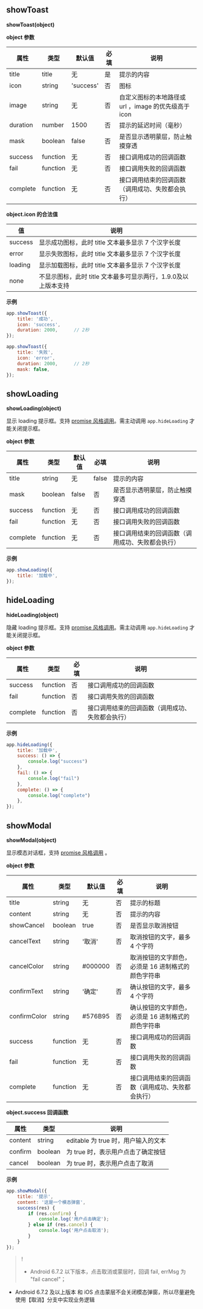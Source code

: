 ## showToast[](id:showToast)

**showToast(object)**

**object 参数**

| 属性   | 类型   | 默认值 | 必填 | 说明                                           |
| -------- | -------- | --------- | ---- | ------------------------------------------------ |
| title    | title    |      无     | 是  | 提示的内容                                  |
| icon     | string   | 'success' | 否  | 图标                                           |
| image    | string   |     无      | 否  | 自定义图标的本地路径或 url ，image 的优先级高于 icon |
| duration | number   | 1500      | 否  | 提示的延迟时间（毫秒）                            |
| mask     | boolean  | false     | 否  | 是否显示透明蒙层，防止触摸穿透    |
| success  | function |      无     | 否  | 接口调用成功的回调函数                |
| fail     | function |       无    | 否  | 接口调用失败的回调函数                |
| complete | function |      无     | 否  | 接口调用结束的回调函数（调用成功、失败都会执行） |

**object.icon 的合法值**

| 值     | 说明                                                         |
| ------- | -------------------------------------------------------------- |
| success | 显示成功图标，此时 title 文本最多显示 7 个汉字长度 |
| error   | 显示失败图标，此时 title 文本最多显示 7 个汉字长度 |
| loading | 显示加载图标，此时 title 文本最多显示 7 个汉字长度 |
| none    | 不显示图标，此时 title 文本最多可显示两行，1.9.0及以上版本支持 |

**示例**

```javascript
app.showToast({
    title: '成功',
    icon: 'success',
    duration: 2000,      // 2秒
});
```

```javascript
app.showToast({
    title: '失败',
    icon: 'error',
    duration: 2000,      // 2秒
    mask: false,
});
```

## showLoading[](id:showLoading)

**showLoading(object)**

显示 loading 提示框。支持 [promise 风格调用](https://developers.weixin.qq.com/miniprogram/dev/framework/app-service/api.html#API)。需主动调用 `app.hideLoading` 才能关闭提示框。

**object 参数**

| 属性   | 类型   | 默认值 | 必填 | 说明                                           |
| -------- | -------- | ------ | ----- | ------------------------------------------------ |
| title    | string   |     无   | false | 提示的内容                                  |
| mask     | boolean  | false  | 否   | 是否显示透明蒙层，防止触摸穿透    |
| success  | function |      无  | 否   | 接口调用成功的回调函数                |
| fail     | function |    无    | 否   | 接口调用失败的回调函数                |
| complete | function |    无    | 否   | 接口调用结束的回调函数（调用成功、失败都会执行） |

**示例**

```javascript
app.showLoading({
    title: '加载中',
});
```

## hideLoading[](id:hideLoading)

**hideLoading(object)**

隐藏 loading 提示框。支持 [promise 风格调用](https://developers.weixin.qq.com/miniprogram/dev/framework/app-service/api.html#API)。需主动调用 `app.hideLoading` 才能关闭提示框。

**object 参数**

| 属性   | 类型   | 必填 | 说明                                           |
| -------- | -------- | ---- | ------------------------------------------------ |
| success  | function | 否  | 接口调用成功的回调函数                |
| fail     | function | 否  | 接口调用失败的回调函数                |
| complete | function | 否  | 接口调用结束的回调函数（调用成功、失败都会执行） |

**示例**

```javascript
app.hideLoading({
    title: '加载中',
    success: () => {
        console.log("success")
    },
    fail: () => {
        console.log("fail")
    },
    complete: () => {
        console.log("complete")
    },
});
```

## showModal[](id:showModal)

**showModal(object)**

显示模态对话框，支持 [promise 风格调用](https://developers.weixin.qq.com/miniprogram/dev/framework/app-service/api.html#API) 。

**object 参数**

| 属性           | 类型       | 默认值     | 必填 | 说明                          |
|--------------|----------|---------|----|-----------------------------|
| title        | string   |     无    | 否  | 提示的标题                       |
| content      | string   |      无   | 否  | 提示的内容                       |
| showCancel   | boolean  | true    | 否  | 是否显示取消按钮                    |
| cancelText   | string   | '取消'    | 否  | 取消按钮的文字，最多 4 个字符            |
| cancelColor  | string   | #000000 | 否  | 取消按钮的文字颜色，必须是 16 进制格式的颜色字符串 |
| confirmText  | string   | '确定'    | 否  | 确认按钮的文字，最多 4 个字符            |
| confirmColor | string   | #576B95 | 否  | 确认按钮的文字颜色，必须是 16 进制格式的颜色字符串 |
| success      | function |    无     | 否  | 接口调用成功的回调函数                 |
| fail         | function |     无    | 否  | 接口调用失败的回调函数                 |
| complete     | function |     无    | 否  | 接口调用结束的回调函数（调用成功、失败都会执行）    |

**object.success 回调函数**

| 属性      | 类型      | 说明                                                  |
|---------|---------|-----------------------------------------------------|
| content | string  | editable 为 true 时，用户输入的文本                           |
| confirm | boolean | 为 true 时，表示用户点击了确定按钮                                |
| cancel  | boolean | 为 true 时，表示用户点击了取消 |

**示例**

```javascript
app.showModal({
    title: '提示',
    content: '这是一个模态弹窗',
    success(res) {
        if (res.confirm) {
            console.log('用户点击确定');
        } else if (res.cancel) {
            console.log('用户点击取消');
        }
    }
});
```

>!
>- Android 6.7.2 以下版本，点击取消或蒙层时，回调 fail, errMsg 为 "fail cancel"；
- Android 6.7.2 及以上版本 和 iOS 点击蒙层不会关闭模态弹窗，所以尽量避免使用【取消】分支中实现业务逻辑

